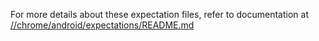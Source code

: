 For more details about these expectation files, refer to documentation at
[//chrome/android/expectations/README.md](/chrome/android/expectations/README.md)
